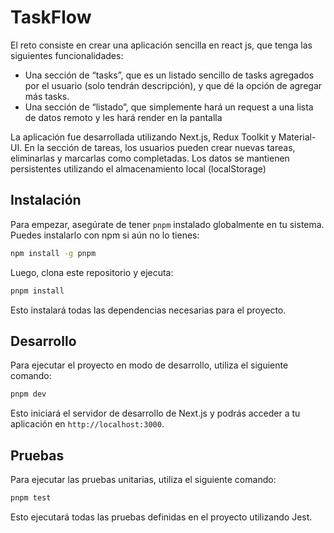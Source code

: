 # TaskFlow

El reto consiste en crear una aplicación sencilla en react js, que tenga las siguientes
funcionalidades:
- Una sección de “tasks”, que es un listado sencillo de tasks agregados por el usuario (solo
tendrán descripción), y que dé la opción de agregar más tasks.
- Una sección de “listado”, que simplemente hará un request a una lista de datos remoto y les
hará render en la pantalla


La aplicación fue desarrollada utilizando Next.js, Redux Toolkit y Material-UI. En la sección de tareas, los usuarios pueden crear nuevas tareas, eliminarlas y marcarlas como completadas. Los datos se mantienen persistentes utilizando el almacenamiento local (localStorage)

## Instalación

Para empezar, asegúrate de tener `pnpm` instalado globalmente en tu sistema. Puedes instalarlo con npm si aún no lo tienes:

```bash
npm install -g pnpm
```

Luego, clona este repositorio y ejecuta:

```bash
pnpm install
```

Esto instalará todas las dependencias necesarias para el proyecto.

## Desarrollo

Para ejecutar el proyecto en modo de desarrollo, utiliza el siguiente comando:

```bash
pnpm dev
```

Esto iniciará el servidor de desarrollo de Next.js y podrás acceder a tu aplicación en `http://localhost:3000`.

## Pruebas

Para ejecutar las pruebas unitarias, utiliza el siguiente comando:

```bash
pnpm test
```

Esto ejecutará todas las pruebas definidas en el proyecto utilizando Jest.